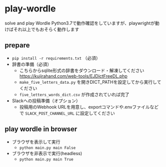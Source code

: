 # play-wordle
solve and play Wordle
Python3.7で動作確認をしていますが、playwrightが動けばそれ以上でもおそらく動作します

## prepare
- `pip install -r requirements.txt` （必須）
- 辞書の準備（必須）
    - こちらからsqlite形式の辞書をダウンロード・解凍してください https://kujirahand.com/web-tools/EJDictFreeDL.php
    - `make_five_letters_data.py` を開きDICT_PATHを設定してから実行してください
    - `five_letters_words_dict.csv` が作成されていれば完了
- Slackへの投稿準備（オプション）
    - 投稿用のWebhook URLを用意し、exportコマンドや.envファイルなどで `SLACK_POST_CHANNEL_URL` に設定してください

## play wordle in browser
- ブラウザを表示して実行
    - `python main.py main False`
- ブラウザを非表示で実行(headless)
    - `python main.py main True`
